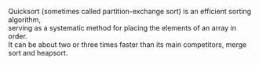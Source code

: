 Quicksort (sometimes called partition-exchange sort) is an efficient sorting algorithm,  
serving as a systematic method for placing the elements of an array in order.  
It can be about two or three times faster than its main competitors, merge sort and heapsort.